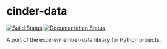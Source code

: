 cinder-data
===========

[![Build Status](https://travis-ci.org/almcc/cinder-data.svg?branch=master)](https://travis-ci.org/almcc/cinder-data)
[![Documentation Status](https://readthedocs.org/projects/cinder-data/badge/?version=latest)](http://cinder-data.readthedocs.io/en/latest/?badge=latest)

A port of the excellent ember-data library for Python projects.
